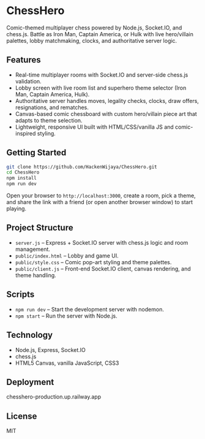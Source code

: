 # ChessHero

Comic-themed multiplayer chess powered by Node.js, Socket.IO, and chess.js. Battle as Iron Man, Captain America, or Hulk with live hero/villain palettes, lobby matchmaking, clocks, and authoritative server logic.

## Features
- Real-time multiplayer rooms with Socket.IO and server-side chess.js validation.
- Lobby screen with live room list and superhero theme selector (Iron Man, Captain America, Hulk).
- Authoritative server handles moves, legality checks, clocks, draw offers, resignations, and rematches.
- Canvas-based comic chessboard with custom hero/villain piece art that adapts to theme selection.
- Lightweight, responsive UI built with HTML/CSS/vanilla JS and comic-inspired styling.

## Getting Started
```bash
git clone https://github.com/HackenWijaya/ChessHero.git
cd ChessHero
npm install
npm run dev
```

Open your browser to `http://localhost:3000`, create a room, pick a theme, and share the link with a friend (or open another browser window) to start playing.

## Project Structure
- `server.js` – Express + Socket.IO server with chess.js logic and room management.
- `public/index.html` – Lobby and game UI.
- `public/style.css` – Comic pop-art styling and theme palettes.
- `public/client.js` – Front-end Socket.IO client, canvas rendering, and theme handling.

## Scripts
- `npm run dev` – Start the development server with nodemon.
- `npm start` – Run the server with Node.js.

## Technology
- Node.js, Express, Socket.IO
- chess.js
- HTML5 Canvas, vanilla JavaScript, CSS3

## Deployment
chesshero-production.up.railway.app

## License
MIT

